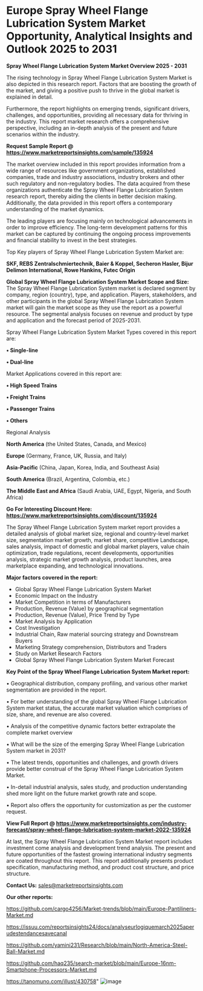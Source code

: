 # Europe Spray Wheel Flange Lubrication System Market Opportunity, Analytical Insights and Outlook 2025 to 2031

<Strong> Spray Wheel Flange Lubrication System Market Overview 2025 - 2031</strong>

The rising technology in Spray Wheel Flange Lubrication System Market is also depicted in this research report. Factors that are boosting the growth of the market, and giving a positive push to thrive in the global market is explained in detail.

Furthermore, the report highlights on emerging trends, significant drivers, challenges, and opportunities, providing all necessary data for thriving in the industry. This report market research offers a comprehensive perspective, including an in-depth analysis of the present and future scenarios within the industry.

<strong>Request Sample Report @ <a href=https://www.marketreportsinsights.com/sample/135924>https://www.marketreportsinsights.com/sample/135924</a></strong>

The market overview included in this report provides information from a wide range of resources like government organizations, established companies, trade and industry associations, industry brokers and other such regulatory and non-regulatory bodies. The data acquired from these organizations authenticate the Spray Wheel Flange Lubrication System research report, thereby aiding the clients in better decision making. Additionally, the data provided in this report offers a contemporary understanding of the market dynamics.

The leading players are focusing mainly on technological advancements in order to improve efficiency. The long-term development patterns for this market can be captured by continuing the ongoing process improvements and financial stability to invest in the best strategies.

Top Key players of Spray Wheel Flange Lubrication System Market are:

<strong>SKF, REBS Zentralschmiertechnik, Baier & Koppel, Secheron Hasler, Bijur Delimon International, Rowe Hankins, Futec Origin</strong>

<strong><b>Global Spray Wheel Flange Lubrication System Market Scope and Size:</b></strong>
The Spray Wheel Flange Lubrication System market is declared segment by company, region (country), type, and application. Players, stakeholders, and other participants in the global Spray Wheel Flange Lubrication System market will gain the market scope as they use the report as a powerful resource. The segmental analysis focuses on revenue and product by type and application and the forecast period of 2025-2031.

Spray Wheel Flange Lubrication System Market Types covered in this report are:

<strong>• Single-line

• Dual-line</strong>

Market Applications covered in this report are:

<strong>• High Speed Trains

• Freight Trains

• Passenger Trains

• Others</strong> 

Regional Analysis

<strong>North America</strong> (the United States, Canada, and Mexico)

<strong>Europe</strong> (Germany, France, UK, Russia, and Italy)

<strong>Asia-Pacific</strong> (China, Japan, Korea, India, and Southeast Asia)

<strong>South America</strong> (Brazil, Argentina, Colombia, etc.)

<strong>The Middle East and Africa</strong> (Saudi Arabia, UAE, Egypt, Nigeria, and South Africa)

<strong>Go For Interesting Discount Here: <a href=https://www.marketreportsinsights.com/discount/135924>https://www.marketreportsinsights.com/discount/135924</a></strong>

The Spray Wheel Flange Lubrication System market report provides a detailed analysis of global market size, regional and country-level market size, segmentation market growth, market share, competitive Landscape, sales analysis, impact of domestic and global market players, value chain optimization, trade regulations, recent developments, opportunities analysis, strategic market growth analysis, product launches, area marketplace expanding, and technological innovations.

<strong><b>Major factors covered in the report:</b></strong>
<ul>
  <li>Global Spray Wheel Flange Lubrication System Market </li>
  <li>Economic Impact on the Industry</li>
  <li>Market Competition in terms of Manufacturers</li>
  <li>Production, Revenue (Value) by geographical segmentation</li>
  <li>Production, Revenue (Value), Price Trend by Type</li>
  <li>Market Analysis by Application</li>
  <li>Cost Investigation</li>
  <li>Industrial Chain, Raw material sourcing strategy and Downstream Buyers</li>
  <li>Marketing Strategy comprehension, Distributors and Traders</li>
  <li>Study on Market Research Factors</li>
  <li>Global Spray Wheel Flange Lubrication System Market Forecast</li>
</ul>

<strong><b>Key Point of the Spray Wheel Flange Lubrication System Market report:</b></strong>

• Geographical distribution, company profiling, and various other market segmentation are provided in the report.

• For better understanding of the global Spray Wheel Flange Lubrication System market status, the accurate market valuation which comprises of size, share, and revenue are also covered.

• Analysis of the competitive dynamic factors better extrapolate the complete market overview

• What will be the size of the emerging Spray Wheel Flange Lubrication System market in 2031?

• The latest trends, opportunities and challenges, and growth drivers provide better construal of the Spray Wheel Flange Lubrication System Market.

• In-detail industrial analysis, sales study, and production understanding shed more light on the future market growth rate and scope.

• Report also offers the opportunity for customization as per the customer request.

<strong><b>View Full Report @ <a href=https://www.marketreportsinsights.com/industry-forecast/spray-wheel-flange-lubrication-system-market-2022-135924>https://www.marketreportsinsights.com/industry-forecast/spray-wheel-flange-lubrication-system-market-2022-135924</a></b></strong>


At last, the Spray Wheel Flange Lubrication System Market report includes investment come analysis and development trend analysis. The present and future opportunities of the fastest growing international industry segments are coated throughout this report. This report additionally presents product specification, manufacturing method, and product cost structure, and price structure.

<strong>Contact Us:</strong>
sales@marketreportsinsights.com

<strong>Our other reports:</strong>

<a href=https://github.com/cargo4256/Market-trends/blob/main/Europe-Pantiliners-Market.md>https://github.com/cargo4256/Market-trends/blob/main/Europe-Pantiliners-Market.md</a>

<a href=https://issuu.com/reportsinsights24/docs/analyseurlogiquemarch2025aperudestendancesavecanal>https://issuu.com/reportsinsights24/docs/analyseurlogiquemarch2025aperudestendancesavecanal</a>

<a href=https://github.com/yamini231/Research/blob/main/North-America-Steel-Ball-Market.md>https://github.com/yamini231/Research/blob/main/North-America-Steel-Ball-Market.md</a>

<a href=https://github.com/haq235/search-market/blob/main/Europe-16nm-Smartphone-Processors-Market.md>https://github.com/haq235/search-market/blob/main/Europe-16nm-Smartphone-Processors-Market.md</a>

<a href=https://tanomuno.com/illust/430758>https://tanomuno.com/illust/430758</a>"
![image](https://github.com/user-attachments/assets/a5f8e8fb-e417-4280-914a-c3e3958308c6)
